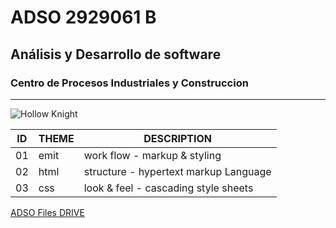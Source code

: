 # ADSO 2929061 B
## Análisis y Desarrollo de software
### Centro de Procesos Industriales y Construccion

---

![Hollow Knight](https://tinyurl.com/48z6hh4c)

ID | THEME | DESCRIPTION                           |
---| ----- | -----------                           |
01 |emit   | work flow - markup & styling          |
02 |html   | structure - hypertext markup Language |
03 | css   | look & feel - cascading style sheets  |

[ADSO Files DRIVE](https://tinyurl.com/wnkk334u)